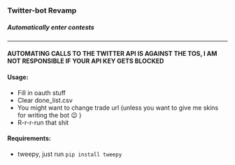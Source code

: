 ### Twitter-bot Revamp
##### Automatically enter contests
---
#### AUTOMATING CALLS TO THE TWITTER API IS AGAINST THE TOS, I AM NOT RESPONSIBLE IF YOUR API KEY GETS BLOCKED

#### Usage:
* Fill in oauth stuff
* Clear done_list.csv
* You might want to change trade url (unless you want to give me skins for writing the bot :wink: )
* R-r-r-run that shit

#### Requirements:
* tweepy, just run ```pip install tweepy```
